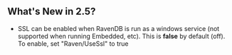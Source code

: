 ﻿
## What's New in 2.5?

* SSL can be enabled when RavenDB is run as a windows service (not supported when running Embedded, etc).  This is **false** by default (off).  To enable, set "Raven/UseSsl" to true